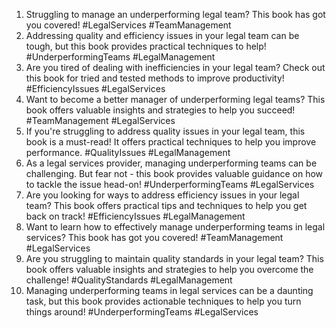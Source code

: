 1. Struggling to manage an underperforming legal team? This book has got you covered! #LegalServices #TeamManagement
2. Addressing quality and efficiency issues in your legal team can be tough, but this book provides practical techniques to help! #UnderperformingTeams #LegalManagement
3. Are you tired of dealing with inefficiencies in your legal team? Check out this book for tried and tested methods to improve productivity! #EfficiencyIssues #LegalServices
4. Want to become a better manager of underperforming legal teams? This book offers valuable insights and strategies to help you succeed! #TeamManagement #LegalServices
5. If you're struggling to address quality issues in your legal team, this book is a must-read! It offers practical techniques to help you improve performance. #QualityIssues #LegalManagement
6. As a legal services provider, managing underperforming teams can be challenging. But fear not - this book provides valuable guidance on how to tackle the issue head-on! #UnderperformingTeams #LegalServices
7. Are you looking for ways to address efficiency issues in your legal team? This book offers practical tips and techniques to help you get back on track! #EfficiencyIssues #LegalManagement
8. Want to learn how to effectively manage underperforming teams in legal services? This book has got you covered! #TeamManagement #LegalServices
9. Are you struggling to maintain quality standards in your legal team? This book offers valuable insights and strategies to help you overcome the challenge! #QualityStandards #LegalManagement
10. Managing underperforming teams in legal services can be a daunting task, but this book provides actionable techniques to help you turn things around! #UnderperformingTeams #LegalServices
